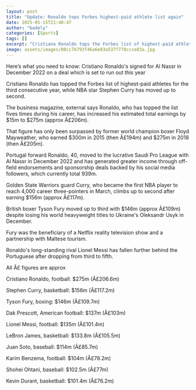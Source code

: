 ```yaml
---
layout: post
title: "Update: Ronaldo tops Forbes highest-paid athlete list again"
date: 2025-05-15T21:40:47
author: "badely"
categories: [Sports]
tags: []
excerpt: "Cristiano Ronaldo tops the Forbes list of highest-paid athletes for the third consecutive year, while NBA star Stephen Curry moves up to second."
image: assets/images/80cc7b793f46a6e83a537f778ccce83a.jpg
---
```


Here’s what you need to know: Cristiano Ronaldo's signed for Al Nassr in December 2022 on a deal which is set to run out this year

Cristiano Ronaldo has topped the Forbes list of highest-paid athletes for the third consecutive year, while NBA star Stephen Curry has moved up to second.

The business magazine, external says Ronaldo, who has topped the list fives times during his career, has increased his estimated total earnings by $15m to $275m (approx Â£206m).

That figure has only been surpassed by former world champion boxer Floyd Mayweather, who earned $300m in 2015 (then Â£194m) and $275m in 2018 (then Â£205m). 

Portugal forward Ronaldo, 40, moved to the lucrative Saudi Pro League with Al Nassr in December 2022 and has generated greater income through off-field endorsements and sponsorship deals backed by his social media followers, which currently total 939m.

Golden State Warriors guard Curry, who became the first NBA player to reach 4,000 career three-pointers in March, climbs up to second after earning $156m (approx Â£117m).

British boxer Tyson Fury moved up to third with $146m (approx Â£109m) despite losing his world heavyweight titles to Ukraine's Oleksandr Usyk in December.

Fury was the beneficiary of a Netflix reality television show and a partnership with Maltese tourism.

Ronaldo's long-standing rival Lionel Messi has fallen further behind the Portuguese after dropping from third to fifth.

All Â£ figures are approx

Cristiano Ronaldo, football: $275m (Â£206.6m)

Stephen Curry, basketball: $156m (Â£117.2m)

Tyson Fury, boxing: $146m (Â£109.7m)

Dak Prescott, American football: $137m (Â£103m)

Lionel Messi, football: $135m (Â£101.4m)

LeBron James, basketball: $133.8m (Â£105.5m)

Juan Soto, baseball: $114m (Â£85.7m)

Karim Benzema, football: $104m (Â£78.2m)

Shohei Ohtani, baseball: $102.5m (Â£77m)

Kevin Durant, basketball: $101.4m (Â£76.2m)

